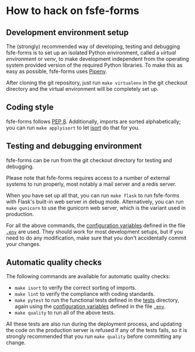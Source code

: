 # How to hack on fsfe-forms

## Development environment setup

The (strongly) recommended way of developing, testing and debugging fsfe-forms
is to set up an isolated Python environment, called a *virtual environment* or
*venv*, to make development independent from the operating system provided
version of the required Python libraries. To make this as easy as possible,
fsfe-forms uses [Pipenv](https://docs.pipenv.org/en/latest/).

After cloning the git repository, just run `make virtualenv` in the git
checkout directory and the virtual environment will be completely set up.


## Coding style

fsfe-forms follows [PEP 8](https://pep8.org/). Additionally, imports are sorted
alphabetically; you can run `make applyisort` to let
[isort](https://pypi.org/project/isort/) do that for you.


## Testing and debugging environment

fsfe-forms can be run from the git checkout directory for testing and
debugging.

Please note that fsfe-forms requires access to a number of external systems
to run properly, most notably a mail server and a redis server.

When you have set up all that, you can run `make flask` to run fsfe-forms
with Flask's built-in web server in debug mode. Alternatively, you can run
`make gunicorn` to use the gunicorn web server, which is the variant used in
production.

For all the above commands, the [configuration variables](configure.md) defined
in the file [`.env`](../.env) are used. They should work for most development
setups, but if you need to do any modification, make sure that you don't
accidentally commit your changes.


## Automatic quality checks

The following commands are available for automatic quality checks:

* `make isort` to verify the correct sorting of imports.
* `make lint` to verify the compliance with coding standards.
* `make pytest` to run the functional tests defined in the [tests](../tests)
  directory, again using the [configuration variables](configure.md) defined in
  the file [`.env`](../.env).
* `make quality` to run all of the above tests.

All these tests are also run during the deployment process, and updating the
code on the production server is refused if any of the tests fails, so it is
strongly recommended that you run `make quality` before committing any change.
